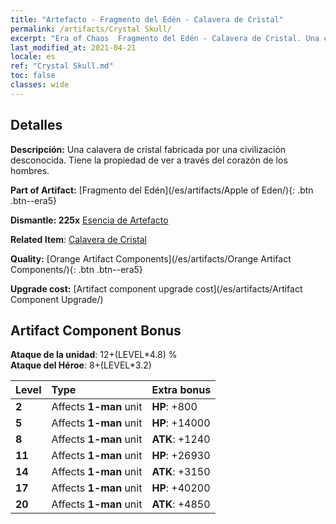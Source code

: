 ```yaml
---
title: "Artefacto - Fragmento del Edén - Calavera de Cristal"
permalink: /artifacts/Crystal Skull/
excerpt: "Era of Chaos  Fragmento del Edén - Calavera de Cristal. Una calavera de cristal fabricada por una civilización desconocida. Tiene la propiedad de ver a través del corazón de los hombres."
last_modified_at: 2021-04-21
locale: es
ref: "Crystal Skull.md"
toc: false
classes: wide
---
```




## Detalles

 **Descripción:** Una calavera de cristal fabricada por una civilización desconocida. Tiene la propiedad de ver a través del corazón de los hombres.

 **Part of Artifact:** [Fragmento del Edén](/es/artifacts/Apple of Eden/){: .btn .btn--era5}

 **Dismantle: 225x** [Esencia de Artefacto](/es/Items/con_905/)

 **Related Item**: [Calavera de Cristal](/es/Items/art_182/)

 **Quality:** [Orange Artifact Components](/es/artifacts/Orange Artifact Components/){: .btn .btn--era5}

 **Upgrade cost:** [Artifact component upgrade cost](/es/artifacts/Artifact Component Upgrade/)

## Artifact Component Bonus

  **Ataque de la unidad**: 12+(LEVEL\*4.8) %<br/>**Ataque del Héroe**: 8+(LEVEL\*3.2)

  |  Level  | Type |    Extra bonus  | 
  |:--------|:-----|:----------------| 
  | **2** | Affects **1-man** unit | **HP**: +800 | 
  | **5** | Affects **1-man** unit | **HP**: +14000 | 
  | **8** | Affects **1-man** unit | **ATK**: +1240 | 
  | **11** | Affects **1-man** unit | **HP**: +26930 | 
  | **14** | Affects **1-man** unit | **ATK**: +3150 | 
  | **17** | Affects **1-man** unit | **HP**: +40200 | 
  | **20** | Affects **1-man** unit | **ATK**: +4850 | 
